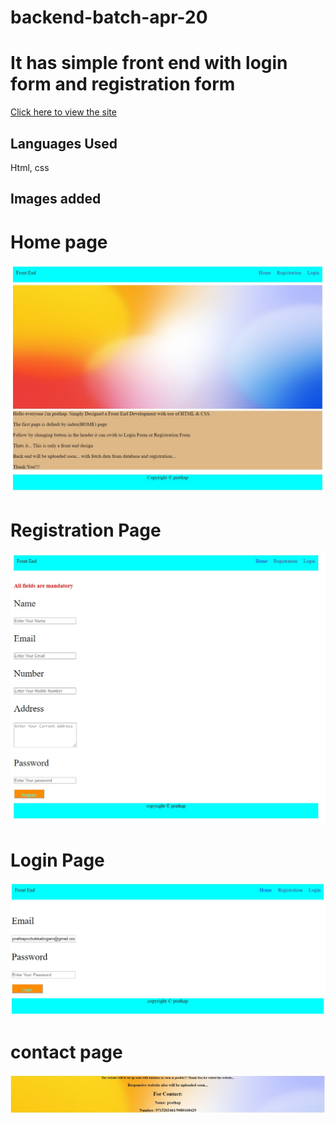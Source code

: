 # backend-batch-apr-20

# It has simple front end with login form and registration form 
[Click here to view the site](https://zen-mirzakhani-12ea10.netlify.app/)

## Languages Used
Html,
css

## Images added
# Home page
![Template Image](./home.jpg)
# Registration Page
![Template Image](./reg.jpg)
# Login Page
![Template Image](./login.jpg)
# contact page
![Template Image](./contact.jpg)
